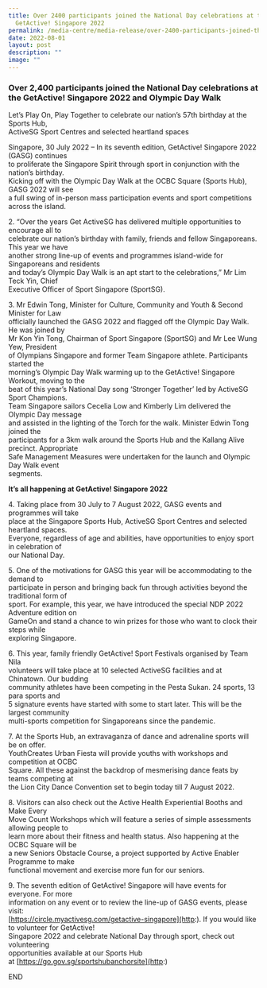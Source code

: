 ```yaml
---
title: Over 2400 participants joined the National Day celebrations at the
  GetActive! Singapore 2022
permalink: /media-centre/media-release/over-2400-participants-joined-the-national-day-celebrations-at-the/
date: 2022-08-01
layout: post
description: ""
image: ""
---
```

### **Over 2,400 participants joined the National Day celebrations at the GetActive! Singapore 2022 and Olympic Day Walk**

Let’s Play On, Play Together to celebrate our nation’s 57th birthday at the Sports Hub,  
ActiveSG Sport Centres and selected heartland spaces  
  
Singapore, 30 July 2022 – In its seventh edition, GetActive! Singapore 2022 (GASG) continues   
to proliferate the Singapore Spirit through sport in conjunction with the nation’s birthday.   
Kicking off with the Olympic Day Walk at the OCBC Square (Sports Hub), GASG 2022 will see   
a full swing of in-person mass participation events and sport competitions across the island.

2\. “Over the years Get ActiveSG has delivered multiple opportunities to encourage all to   
celebrate our nation’s birthday with family, friends and fellow Singaporeans. This year we have   
another strong line-up of events and programmes island-wide for Singaporeans and residents   
and today’s Olympic Day Walk is an apt start to the celebrations,” Mr Lim Teck Yin, Chief   
Executive Officer of Sport Singapore (SportSG).

3\. Mr Edwin Tong, Minister for Culture, Community and Youth & Second Minister for Law  
officially launched the GASG 2022 and flagged off the Olympic Day Walk. He was joined by   
Mr Kon Yin Tong, Chairman of Sport Singapore (SportSG) and Mr Lee Wung Yew, President   
of Olympians Singapore and former Team Singapore athlete. Participants started the   
morning’s Olympic Day Walk warming up to the GetActive! Singapore Workout, moving to the   
beat of this year’s National Day song ‘Stronger Together’ led by ActiveSG Sport Champions.  
Team Singapore sailors Cecelia Low and Kimberly Lim delivered the Olympic Day message   
and assisted in the lighting of the Torch for the walk. Minister Edwin Tong joined the   
participants for a 3km walk around the Sports Hub and the Kallang Alive precinct. Appropriate   
Safe Management Measures were undertaken for the launch and Olympic Day Walk event   
segments.

**It’s all happening at GetActive! Singapore 2022**   
  
4\. Taking place from 30 July to 7 August 2022, GASG events and programmes will take   
place at the Singapore Sports Hub, ActiveSG Sport Centres and selected heartland spaces.   
Everyone, regardless of age and abilities, have opportunities to enjoy sport in celebration of   
our National Day.  
  
5\. One of the motivations for GASG this year will be accommodating to the demand to   
participate in person and bringing back fun through activities beyond the traditional form of   
sport. For example, this year, we have introduced the special NDP 2022 Adventure edition on   
GameOn and stand a chance to win prizes for those who want to clock their steps while   
exploring Singapore.

6\. This year, family friendly GetActive! Sport Festivals organised by Team Nila   
volunteers will take place at 10 selected ActiveSG facilities and at Chinatown. Our budding   
community athletes have been competing in the Pesta Sukan. 24 sports, 13 para sports and   
5 signature events have started with some to start later. This will be the largest community   
multi-sports competition for Singaporeans since the pandemic.  
  
7\. At the Sports Hub, an extravaganza of dance and adrenaline sports will be on offer.   
YouthCreates Urban Fiesta will provide youths with workshops and competition at OCBC   
Square. All these against the backdrop of mesmerising dance feats by teams competing at   
the Lion City Dance Convention set to begin today till 7 August 2022.

8\. Visitors can also check out the Active Health Experiential Booths and Make Every   
Move Count Workshops which will feature a series of simple assessments allowing people to   
learn more about their fitness and health status. Also happening at the OCBC Square will be   
a new Seniors Obstacle Course, a project supported by Active Enabler Programme to make   
functional movement and exercise more fun for our seniors.   
  
9\. The seventh edition of GetActive! Singapore will have events for everyone. For more   
information on any event or to review the line-up of GASG events, please visit:   
[https://circle.myactivesg.com/getactive-singapore](http:). If you would like to volunteer for GetActive!   
Singapore 2022 and celebrate National Day through sport, check out volunteering   
opportunities available at our Sports Hub at [https://go.gov.sg/sportshubanchorsite](http:)

END